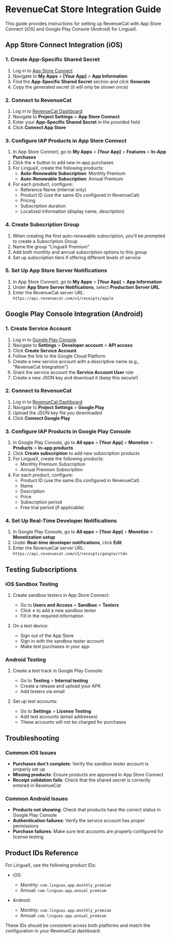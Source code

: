 # RevenueCat Store Integration Guide

This guide provides instructions for setting up RevenueCat with App Store Connect (iOS) and Google Play Console (Android) for LinguaX.

## App Store Connect Integration (iOS)

### 1. Create App-Specific Shared Secret

1. Log in to [App Store Connect](https://appstoreconnect.apple.com/)
2. Navigate to **My Apps** > **[Your App]** > **App Information**
3. Find the **App-Specific Shared Secret** section and click **Generate**
4. Copy the generated secret (it will only be shown once)

### 2. Connect to RevenueCat

1. Log in to [RevenueCat Dashboard](https://app.revenuecat.com/)
2. Navigate to **Project Settings** > **App Store Connect**
3. Enter your **App-Specific Shared Secret** in the provided field
4. Click **Connect App Store**

### 3. Configure IAP Products in App Store Connect

1. In App Store Connect, go to **My Apps** > **[Your App]** > **Features** > **In-App Purchases**
2. Click the **+** button to add new in-app purchases
3. For LinguaX, create the following products:
   - **Auto-Renewable Subscription**: Monthly Premium
   - **Auto-Renewable Subscription**: Annual Premium
4. For each product, configure:
   - Reference Name (internal only)
   - Product ID (use the same IDs configured in RevenueCat)
   - Pricing
   - Subscription duration
   - Localized information (display name, description)

### 4. Create Subscription Group

1. When creating the first auto-renewable subscription, you'll be prompted to create a Subscription Group
2. Name the group "LinguaX Premium"
3. Add both monthly and annual subscription options to this group
4. Set up subscription tiers if offering different levels of service

### 5. Set Up App Store Server Notifications

1. In App Store Connect, go to **My Apps** > **[Your App]** > **App Information**
2. Under **App Store Server Notifications**, select **Production Server URL**
3. Enter the RevenueCat server URL: `https://api.revenuecat.com/v1/receipts/apple`

## Google Play Console Integration (Android)

### 1. Create Service Account

1. Log in to [Google Play Console](https://play.google.com/console/)
2. Navigate to **Settings** > **Developer account** > **API access**
3. Click **Create Service Account**
4. Follow the link to the Google Cloud Platform
5. Create a new service account with a descriptive name (e.g., "RevenueCat Integration")
6. Grant the service account the **Service Account User** role
7. Create a new JSON key and download it (keep this secure!)

### 2. Connect to RevenueCat

1. Log in to [RevenueCat Dashboard](https://app.revenuecat.com/)
2. Navigate to **Project Settings** > **Google Play**
3. Upload the JSON key file you downloaded
4. Click **Connect Google Play**

### 3. Configure IAP Products in Google Play Console

1. In Google Play Console, go to **All apps** > **[Your App]** > **Monetize** > **Products** > **In-app products**
2. Click **Create subscription** to add new subscription products
3. For LinguaX, create the following products:
   - Monthly Premium Subscription
   - Annual Premium Subscription
4. For each product, configure:
   - Product ID (use the same IDs configured in RevenueCat)
   - Name
   - Description
   - Price
   - Subscription period
   - Free trial period (if applicable)

### 4. Set Up Real-Time Developer Notifications

1. In Google Play Console, go to **All apps** > **[Your App]** > **Monetize** > **Monetization setup**
2. Under **Real-time developer notifications**, click **Edit**
3. Enter the RevenueCat server URL: `https://api.revenuecat.com/v1/receipts/google/rtdn`

## Testing Subscriptions

### iOS Sandbox Testing

1. Create sandbox testers in App Store Connect:
   - Go to **Users and Access** > **Sandbox** > **Testers**
   - Click **+** to add a new sandbox tester
   - Fill in the required information

2. On a test device:
   - Sign out of the App Store
   - Sign in with the sandbox tester account
   - Make test purchases in your app

### Android Testing

1. Create a test track in Google Play Console:
   - Go to **Testing** > **Internal testing**
   - Create a release and upload your APK
   - Add testers via email

2. Set up test accounts:
   - Go to **Settings** > **License Testing**
   - Add test accounts (email addresses)
   - These accounts will not be charged for purchases

## Troubleshooting

### Common iOS Issues

- **Purchases don't complete**: Verify the sandbox tester account is properly set up
- **Missing products**: Ensure products are approved in App Store Connect
- **Receipt validation fails**: Check that the shared secret is correctly entered in RevenueCat

### Common Android Issues

- **Products not showing**: Check that products have the correct status in Google Play Console
- **Authentication failures**: Verify the service account has proper permissions
- **Purchase failures**: Make sure test accounts are properly configured for license testing

## Product IDs Reference

For LinguaX, use the following product IDs:

- iOS:
  - Monthly: `com.linguax.app.monthly_premium`
  - Annual: `com.linguax.app.annual_premium`

- Android:
  - Monthly: `com.linguax.app.monthly_premium`
  - Annual: `com.linguax.app.annual_premium`

These IDs should be consistent across both platforms and match the configuration in your RevenueCat dashboard. 